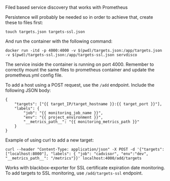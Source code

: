 Filed based service discovery that works with Prometheus

Persistence will probably be needed so in order to achieve that, create these to files first:

`touch targets.json targets-ssl.json`

And run the container with the following command:

`docker run -itd -p 4000:4000 -v $(pwd)/targets.json:/app/targets.json -v $(pwd)/targets-ssl.json:/app/targets-ssl.json servdisco`

The service inside the container is running on port 4000. Remember to correctly mount the same files to prometheus container and update the prometheus.yml config file.

To add a host using a POST request, use the `/add` endpoint. Include the following JSON body:

```
{
    "targets": ["{{ target_IP/target_hostname }}:{{ target_port }}"],
    "labels": {
        "job": "{{ monitoring_job_name }}",
        "env": "{{ project_environment }}",
        "__metrics_path__": "{{ monitoring_metrics_path }}"
    }
}
```

Example of using curl to add a new target:

```curl --header "Content-Type: application/json" -X POST -d '{"targets":["localhost:8000"], "labels": { "job": "cadvisor", "env":"dev", "__metrics_path__": "/metrics"}}' localhost:4000/add/targets```

Works with blackbox-exporter for SSL certificate expiration date monitoring.
To add targets to SSL monitoring, use `/add/targets-ssl` endpoint.
